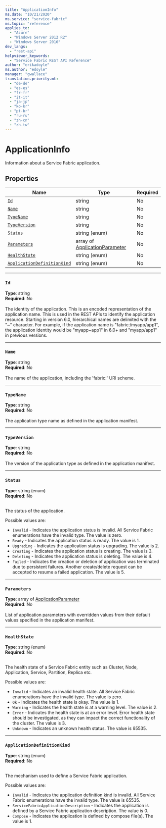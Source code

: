 ```yaml
---
title: "ApplicationInfo"
ms.date: "10/21/2020"
ms.service: "service-fabric"
ms.topic: "reference"
applies_to: 
  - "Azure"
  - "Windows Server 2012 R2"
  - "Windows Server 2016"
dev_langs: 
  - "rest-api"
helpviewer_keywords: 
  - "Service Fabric REST API Reference"
author: "erikadoyle"
ms.author: "edoyle"
manager: "gwallace"
translation.priority.mt: 
  - "de-de"
  - "es-es"
  - "fr-fr"
  - "it-it"
  - "ja-jp"
  - "ko-kr"
  - "pt-br"
  - "ru-ru"
  - "zh-cn"
  - "zh-tw"
---
```

# ApplicationInfo

Information about a Service Fabric application.

## Properties
| Name | Type | Required |
| --- | --- | --- |
| [`Id`](#id) | string | No |
| [`Name`](#name) | string | No |
| [`TypeName`](#typename) | string | No |
| [`TypeVersion`](#typeversion) | string | No |
| [`Status`](#status) | string (enum) | No |
| [`Parameters`](#parameters) | array of [ApplicationParameter](sfclient-model-applicationparameter.md) | No |
| [`HealthState`](#healthstate) | string (enum) | No |
| [`ApplicationDefinitionKind`](#applicationdefinitionkind) | string (enum) | No |

____
### `Id`
__Type__: string <br/>
__Required__: No<br/>
<br/>
The identity of the application. This is an encoded representation of the application name. This is used in the REST APIs to identify the application resource.
Starting in version 6.0, hierarchical names are delimited with the "\~" character. For example, if the application name is "fabric:/myapp/app1",
the application identity would be "myapp\~app1" in 6.0+ and "myapp/app1" in previous versions.


____
### `Name`
__Type__: string <br/>
__Required__: No<br/>
<br/>
The name of the application, including the 'fabric:' URI scheme.

____
### `TypeName`
__Type__: string <br/>
__Required__: No<br/>
<br/>
The application type name as defined in the application manifest.

____
### `TypeVersion`
__Type__: string <br/>
__Required__: No<br/>
<br/>
The version of the application type as defined in the application manifest.

____
### `Status`
__Type__: string (enum) <br/>
__Required__: No<br/>
<br/>


The status of the application.


Possible values are: 

  - `Invalid` - Indicates the application status is invalid. All Service Fabric enumerations have the invalid type. The value is zero.
  - `Ready` - Indicates the application status is ready. The value is 1.
  - `Upgrading` - Indicates the application status is upgrading. The value is 2.
  - `Creating` - Indicates the application status is creating. The value is 3.
  - `Deleting` - Indicates the application status is deleting. The value is 4.
  - `Failed` - Indicates the creation or deletion of application was terminated due to persistent failures. Another create/delete request can be accepted to resume a failed application. The value is 5.



____
### `Parameters`
__Type__: array of [ApplicationParameter](sfclient-model-applicationparameter.md) <br/>
__Required__: No<br/>
<br/>
List of application parameters with overridden values from their default values specified in the application manifest.

____
### `HealthState`
__Type__: string (enum) <br/>
__Required__: No<br/>
<br/>


The health state of a Service Fabric entity such as Cluster, Node, Application, Service, Partition, Replica etc.

Possible values are: 

  - `Invalid` - Indicates an invalid health state. All Service Fabric enumerations have the invalid type. The value is zero.
  - `Ok` - Indicates the health state is okay. The value is 1.
  - `Warning` - Indicates the health state is at a warning level. The value is 2.
  - `Error` - Indicates the health state is at an error level. Error health state should be investigated, as they can impact the correct functionality of the cluster. The value is 3.
  - `Unknown` - Indicates an unknown health status. The value is 65535.



____
### `ApplicationDefinitionKind`
__Type__: string (enum) <br/>
__Required__: No<br/>
<br/>


The mechanism used to define a Service Fabric application.


Possible values are: 

  - `Invalid` - Indicates the application definition kind is invalid. All Service Fabric enumerations have the invalid type. The value is 65535.
  - `ServiceFabricApplicationDescription` - Indicates the application is defined by a Service Fabric application description. The value is 0.
  - `Compose` - Indicates the application is defined by compose file(s). The value is 1.



